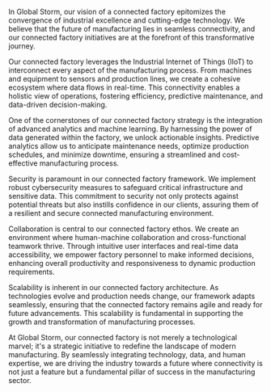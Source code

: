 In Global Storm, our vision of a connected factory epitomizes the convergence of industrial excellence and cutting-edge technology. We believe that the future of manufacturing lies in seamless connectivity, and our connected factory initiatives are at the forefront of this transformative journey.

Our connected factory leverages the Industrial Internet of Things (IIoT) to interconnect every aspect of the manufacturing process. From machines and equipment to sensors and production lines, we create a cohesive ecosystem where data flows in real-time. This connectivity enables a holistic view of operations, fostering efficiency, predictive maintenance, and data-driven decision-making.

One of the cornerstones of our connected factory strategy is the integration of advanced analytics and machine learning. By harnessing the power of data generated within the factory, we unlock actionable insights. Predictive analytics allow us to anticipate maintenance needs, optimize production schedules, and minimize downtime, ensuring a streamlined and cost-effective manufacturing process.

Security is paramount in our connected factory framework. We implement robust cybersecurity measures to safeguard critical infrastructure and sensitive data. This commitment to security not only protects against potential threats but also instills confidence in our clients, assuring them of a resilient and secure connected manufacturing environment.

Collaboration is central to our connected factory ethos. We create an environment where human-machine collaboration and cross-functional teamwork thrive. Through intuitive user interfaces and real-time data accessibility, we empower factory personnel to make informed decisions, enhancing overall productivity and responsiveness to dynamic production requirements.

Scalability is inherent in our connected factory architecture. As technologies evolve and production needs change, our framework adapts seamlessly, ensuring that the connected factory remains agile and ready for future advancements. This scalability is fundamental in supporting the growth and transformation of manufacturing processes.

At Global Storm, our connected factory is not merely a technological marvel; it's a strategic initiative to redefine the landscape of modern manufacturing. By seamlessly integrating technology, data, and human expertise, we are driving the industry towards a future where connectivity is not just a feature but a fundamental pillar of success in the manufacturing sector.